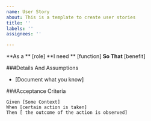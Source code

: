 ```yaml
---
name: User Story
about: This is a template to create user stories
title: ''
labels: ''
assignees: ''

---
```


**As a ** [role]
**I need ** [function]
**So That** [benefit]

###Details And Assumptions
* [Document what you know]

###Acceptance Criteria
```gherkin
Given [Some Context]
When [certain action is taken]
Then [ the outcome of the action is observed]
```
